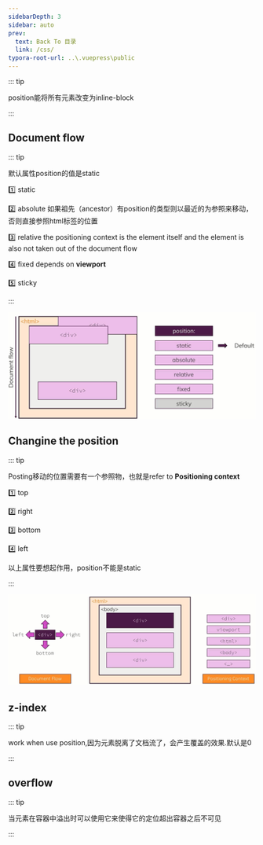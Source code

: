 ```yaml
---
sidebarDepth: 3
sidebar: auto
prev:
  text: Back To 目录
  link: /css/
typora-root-url: ..\.vuepress\public
---
```




::: tip

position能将所有元素改变为inline-block

:::

## Document flow

::: tip

默认属性position的值是static

:one: static

:two: absolute 如果祖先（ancestor）有position的类型则以最近的为参照来移动，否则直接参照html标签的位置

:three: relative the positioning context is the element itself and the element is also not taken out of the document flow

:four: fixed  depends on **viewport**

:five: sticky

:::

![202112081832684](/images/css/202112081832684.jpg)

## Changine the position

::: tip

Posting移动的位置需要有一个参照物，也就是refer to **Positioning context**

:one: top

:two: right

:three: bottom

:four: left

以上属性要想起作用，position不能是static

:::

![202112081829836](/images/css/202112081829836.jpg)



## z-index

::: tip

work when use position,因为元素脱离了文档流了，会产生覆盖的效果.默认是0

:::



## overflow

::: tip

当元素在容器中溢出时可以使用它来使得它的定位超出容器之后不可见

:::
